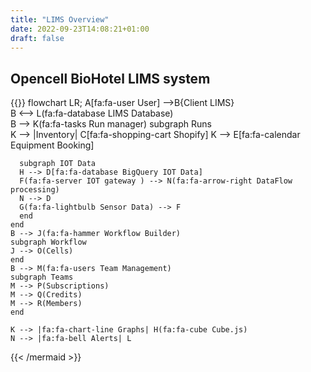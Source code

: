 ```yaml
---
title: "LIMS Overview"
date: 2022-09-23T14:08:21+01:00
draft: false
---
```


## Opencell BioHotel LIMS system


{{<mermaid align="left">}}
flowchart LR;
    A[fa:fa-user User] -->B{Client LIMS}    
    B <--> L(fa:fa-database LIMS Database)    
    B --> K(fa:fa-tasks Run manager)
    subgraph Runs      
      K --> |Inventory| C[fa:fa-shopping-cart Shopify]
      K --> E[fa:fa-calendar Equipment Booking]
      
      subgraph IOT Data
      H --> D[fa:fa-database BigQuery IOT Data]
      F(fa:fa-server IOT gateway ) --> N(fa:fa-arrow-right DataFlow processing)
      N --> D
      G(fa:fa-lightbulb Sensor Data) --> F
      end
    end
    B --> J(fa:fa-hammer Workflow Builder)
    subgraph Workflow
    J --> O(Cells)
    end
    B --> M(fa:fa-users Team Management)
    subgraph Teams
    M --> P(Subscriptions)
    M --> Q(Credits)
    M --> R(Members)
    end
    
    K --> |fa:fa-chart-line Graphs| H(fa:fa-cube Cube.js)
    N --> |fa:fa-bell Alerts| L
    
    
    
{{< /mermaid >}}
